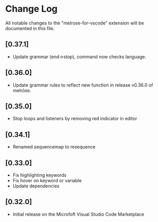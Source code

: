 # Change Log

All notable changes to the "melrose-for-vscode" extension will be documented in this file.


## [0.37.1]

- Update grammar (end->stop), command now checks language.

## [0.36.0]

- Update grammar rules to reflect new function in release v0.36.0 of melrōse.

## [0.35.0]

- Stop loops and listeners by removing red indicator in editor

## [0.34.1]

- Renamed sequencemap to resequence

## [0.33.0]

- Fix highlighting keywords
- Fix hover on keyword or variable
- Update dependencies

## [0.32.0]

- Initial release on the Microfoft Visual Studio Code Marketplace